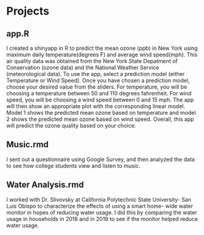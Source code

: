# Projects

## app.R
I created a shinyapp in R to predict the mean ozone (ppb) in New York using maximum daily temperature(degrees F) and average wind speed(mph). This air quality data was obtained from the New York State Depatment of Conservation (ozone data) and the National Weather Service (meteorological data). To use the app, select a prediction model (either Temperature or Wind Speed). Once you have chosen a prediction model, choose your desired value from the sliders. For temperature, you will be choosing a temperature between 50 and 110 degrees fahrenheit. For wind speed, you will be choosing a wind speed between 0 and 15 mph. The app will then show an appropriate plot with the corresponding linear model. Model 1 shows the predicted mean ozone based on temperature and model 2 shows the predicted mean ozone based on wind speed. Overall, this app will predict the ozone quality based on your choice. 

## Music.rmd
I sent out a questionnaire using Google Survey, and then analyzed the data to see how college students view and listen to music. 

## Water Analysis.rmd
I worked with Dr. Slivovsky at California Polytechnic State University- San Luis Obispo to characterize the effects of using a smart home- wide water monitor in hopes of reducing water usage. I did this by comparing the water usage in households in 2018 and in 2019 to see if the monitor helped reduce water usage.
